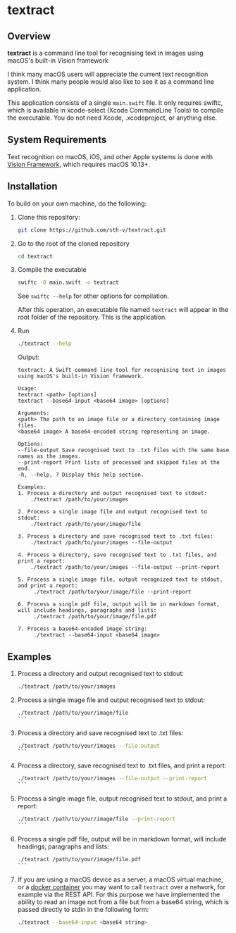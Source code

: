 # textract

## Overview

**textract** is a command line tool for recognising text in images using macOS's built-in Vision framework

I think many macOS users will appreciate the current text recognition system. I think many people would also like to see it as a command line application.

This application consists of a single `main.swift` file. It only requires swiftc, which is available in xcode-select (Xcode CommandLine Tools) to compile the executable. You do not need Xcode, .xcodeproject, or anything else.

## System Requirements

Text recognition on macOS, iOS, and other Apple systems is done with [Vision Framework](https://developer.apple.com/documentation/vision/), which requires macOS 10.13+.

## Installation

To build on your own machine, do the following:

1. Clone this repository:

    ```zsh
    git clone https://github.com/sth-v/textract.git
    ```

2. Go to the root of the cloned repository

    ```zsh
    cd textract
    ```

3. Compile the executable

    ```zsh
    swiftc -O main.swift -o textract 
    ```

    See ``swiftc --help`` for other options for compilation.

    After this operation, an executable file named `textract` will appear in the root folder of the repository. This is the application.

4. Run

    ```zsh
    ./textract --help
    ```

    Output:

    ```plaintext
    textract: A Swift command line tool for recognising text in images using macOS's built-in Vision framework.

    Usage:
    textract <path> [options]
    textract --base64-input <base64 image> [options]

    Arguments:
    <path> The path to an image file or a directory containing image files.
    <base64 image> A base64-encoded string representing an image.

    Options:
    --file-output Save recognised text to .txt files with the same base names as the images.
    --print-report Print lists of processed and skipped files at the end.
    -h, --help, ? Display this help section.

    Examples:
    1. Process a directory and output recognised text to stdout:
        ./textract /path/to/your/images

    2. Process a single image file and output recognised text to stdout:
        ./textract /path/to/your/image/file

    3. Process a directory and save recognised text to .txt files:
        ./textract /path/to/your/images --file-output

    4. Process a directory, save recognised text to .txt files, and print a report:
        ./textract /path/to/your/images --file-output --print-report

    5. Process a single image file, output recognized text to stdout, and print a report:
         ./textract /path/to/your/image/file --print-report
      
    6. Process a single pdf file, output will be in markdown format, will include headings, paragraphs and lists:
         ./textract /path/to/your/image/file.pdf

    7. Process a base64-encoded image string:
         ./textract --base64-input <base64 image>

## Examples

1. Process a directory and output recognised text to stdout:

    ```zsh
    ./textract /path/to/your/images
    ```

2. Process a single image file and output recognised text to stdout:

    ````zsh
    ./textract /path/to/your/image/file
    ```

3. Process a directory and save recognised text to .txt files:

    ````zsh
    ./textract /path/to/your/images --file-output
    ```

4. Process a directory, save recognised text to .txt files, and print a report:

    ````zsh
    ./textract /path/to/your/images --file-output --print-report
    ```

5. Process a single image file, output recognised text to stdout, and print a report:

    ````zsh
    ./textract /path/to/your/image/file --print-report
    ```

6. Process a single pdf file, output will be in markdown format, will include headings, paragraphs and lists:

    ````zsh
    ./textract /path/to/your/image/file.pdf
    ```

7. If you are using a macOS device as a server, a macOS virtual machine, or a [docker container](https://hub.docker.com/r/sickcodes/docker-osx) you may want to call `textract` over a network, for example via the REST API. For this purpose we have implemented the ability to read an image not from a file but from a base64 string, which is passed directly to stdin in the following form:

    ```zsh
    ./textract --base64-input <base64 string>
    ```
